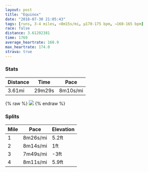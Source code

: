 ```yaml
---
layout: post
title: "Equinox"
date: "2018-07-30 21:05:43"
tags: [runs, 3-4 miles, <8m15s/mi, μ170-175 bpm, →160-165 bpm]
race: false
distance: 3.61202381
time: 1769
average_heartrate: 160.9
max_heartrate: 174.0
strava: true
---
```


### Stats

| Distance | Time | Pace |
|----------|------|------|
|3.61mi|29m29s|8m10s/mi|

{% raw %}
<img src='https://maps.googleapis.com/maps/api/staticmap?maptype=roadmap&path=enc:oxrwFlgqbMqCwDf@mDmAeBof@qZgDzJ_H{AoHbS{@lGfAt@aBdG|VtTxSjK|@|Cl]~P|GpHm@bJpAzA~B{BhDyIgSsTsKiHl@eEiAqCoFeDuCnEmHwA&key=AIzaSyC1MId7bFpkLXNAaYhBSTb8jLyiSqzbDtM&size=800x800&markers=color:yellow|label:S|40.73368,-73.98535&markers=color:green|label:F|40.73857,-73.98987000000001'>
{% endraw %}

### Splits

| Mile | Pace | Elevation |
|------|------|-----------|
|1|8m26s/mi|5.2ft|
|2|8m14s/mi|1ft|
|3|7m49s/mi|-3ft|
|4|8m11s/mi|5.9ft|
